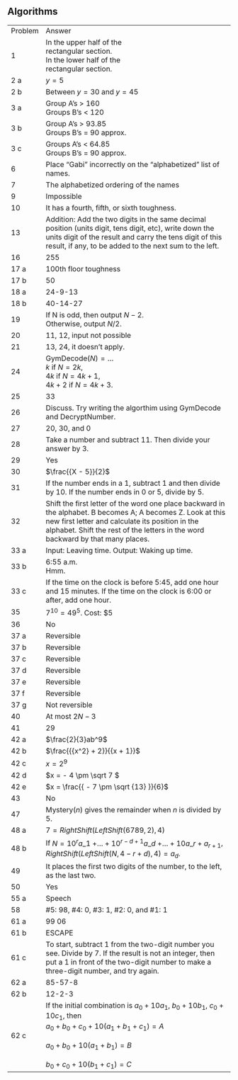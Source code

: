 
## Algorithms


|||
|-------|------|
|Problem|Answer|
|1|In the upper half of the <br>rectangular section. <br>In the lower half of the <br>rectangular section.|
|2 a|$y=5$|
|2 b|Between <span>$y = 30$</span> and <span>$y = 45$</span>|
|3 a|Group A’s &gt; 160<br>Groups B’s &lt; 120<br>|
|3 b|Group A’s &gt; 93.85<br>Groups B’s = 90 approx.|
|3 c|Groups A’s &lt; 64.85<br>Groups B’s = 90 approx.|
|6|Place “Gabi” incorrectly on the “alphabetized” list of names.|
|7|The alphabetized ordering of the names|
|9|Impossible|
|10|It has a fourth, fifth, or sixth toughness.|
|13|Addition: Add the two digits in the same decimal position (units digit, tens digit, etc), write down the units digit of the result and carry the tens digit of this result, if any, to be added to the next sum to the left.|
|16|255|
|17 a|100th floor toughness|
|17 b|50|
|18 a|24-9-13|
|18 b|40-14-27|
|19|If N is odd, then output $N - 2$.<br>Otherwise, output $N/2$.|
|20|11, 12, input not possible|
|21|13, 24, it doesn’t apply.|
|24|GymDecode$(N) = \ldots$ <br>$k$ if $N=2k$,<br>$4k$ if $N=4k+1$,<br> $4k+2$ if $N=4k+3$.|
|25|33|
|26|Discuss. Try writing the algorthim using GymDecode and DecryptNumber.|
|27|20, 30, and 0|
|28|Take a number and subtract 11. Then divide your answer by 3.|
|29|Yes|
|30|<span>$\frac{{X - 5}}{2}$</span>|
|31|If the number ends in a 1, subtract 1 and then divide by 10. If the number ends in 0 or 5, divide by 5.|
|32|Shift the first letter of the word one place backward in the alphabet. B becomes A; A becomes Z. Look at this new first letter and calculate its position in the alphabet. Shift the rest of the letters in the word backward by that many places.|
|33 a|Input: Leaving time. Output: Waking up time.|
|33 b|6:55 a.m.<br>Hmm.|
|33 c|If the time on the clock is before 5:45, add one hour and 15 minutes. If the time on the clock is 6:00 or after, add one hour.|
|35|$7^{10}=49^5$. Cost: \$5|
|36|No|
|37 a|Reversible|
|37 b|Reversible|
|37 c|Reversible|
|37 d|Reversible|
|37 e|Reversible|
|37 f|Reversible|
|37 g|Not reversible|
|40|At most <span>$2N - 3$</span>|
|41|29|
|42 a|<span>$\frac{2}{3}ab^9$</span>|
|42 b|<span>$\frac{{{x^2} + 2}}{{x + 1}}$</span>|
|42 c|<span>$x = {2^9}$</span>|
|42 d|<span>$x = - 4 \pm \sqrt 7 $</span>|
|42 e|<span>$x = \frac{{ - 7 \pm \sqrt {13} }}{6}$</span>|
|43|No|
|47|Mystery($n$) gives the remainder when $n$ is divided by 5.|
|48 a|<span>$7 = RightShift\left( {LeftShift\left( {6789,2} \right),4} \right)$</span>|
|48 b|If $N = 10^r a \_1$ $+ \ldots + {10^{r - d + 1}}{a\_d}$ $+ \ldots + 10a\_r + {a_{r + 1}}$, $RightShift\left( {LeftShift\left( {N,4 - r + d} \right),4} \right) = {a_d}$.
|49|It places the first two digits of the number, to the left, as the last two.|
|50|Yes|
|55 a|Speech|
|58|#5: 98, #4: 0, #3: 1, #2: 0, and #1: 1|
|61 a|99 06|
|61 b|ESCAPE|
|61 c|To start, subtract 1 from the two-digit number you see. Divide by 7. If the result is not an integer, then put a 1 in front of the two-digit number to make a three-digit number, and try again.|
|62 a|85-57-8|
|62 b|12-2-3|
|62 c|If the initial combination is $a_0 + 10a_1$, $b_0 + 10b_1$, $c_0 + 10c_1$, then <br><span>${a_0} + {b_0} + {c_0} + 10\left( {{a_1} + {b_1} + {c_1}} \right) = A$</span> <br><br><span>${a_0} + {b_0} + 10\left( {{a_1} + {b_1}} \right) = B$</span> <br><br><span>${b_0} + {c_0} + 10\left( {{b_1} + {c_1}} \right) = C$</span>|
